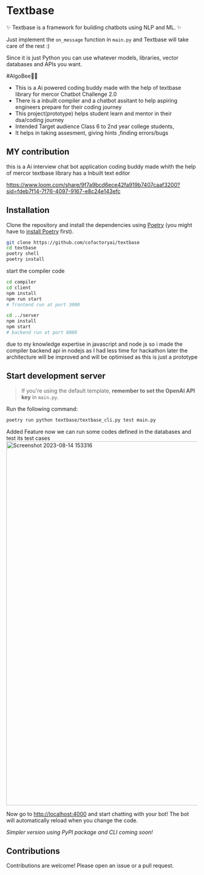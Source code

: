 # Textbase

✨ Textbase is a framework for building chatbots using NLP and ML. ✨

Just implement the `on_message` function in `main.py` and Textbase will take care of the rest :)

Since it is just Python you can use whatever models, libraries, vector databases and APIs you want.

#AlgoBee🐝🫠

- This is a Ai powered coding buddy made with the help of textbase library for mercor Chatbot Challenge 2.0 
- There is a inbuilt compiler and a chatbot assitant to help aspiring engineers prepare for their coding journey
- This project(prototype) helps student learn and mentor in their dsa/coding journey
- Intended Target audience Class 6 to 2nd year college students,
- It helps in taking assesment, giving hints ,finding errors/bugs 

## MY contribution

this is a Ai interview chat bot application coding buddy made whith the help of mercor textbase library has a Inbuilt text editor 

https://www.loom.com/share/9f7a9bcd6ece42fa919b7407caaf3200?sid=fdeb7f14-7f76-4097-9167-e8c24e143efc



## Installation

Clone the repository and install the dependencies using [Poetry](https://python-poetry.org/) (you might have to [install Poetry](https://python-poetry.org/docs/#installation) first).

```bash
git clone https://github.com/cofactoryai/textbase
cd textbase
poetry shell
poetry install
```

start the compiler code
```bash
cd compiler
cd client
npm install
npm run start
# frontend run at port 3000

cd ../server
npm install
npm start
# backend run at port 8080

```

due to my knowledge expertise in javascript and node js so i made the compiler backend api in nodejs as I had less time for hackathon later the architecture will be improved and will be optimised as this is just a prototype



## Start development server

> If you're using the default template, **remember to set the OpenAI API key** in `main.py`.

Run the following command:

```bash
poetry run python textbase/textbase_cli.py test main.py
```
Added Feature now we can run some codes defined in the databases and test its test cases
<img width="960" alt="Screenshot 2023-08-14 153316" src="https://github.com/ankitrout2903/textbase2.0/assets/88599131/32ce8d4f-8f84-4e26-b70b-168bab2be55a">


Now go to [http://localhost:4000](http://localhost:4000) and start chatting with your bot! The bot will automatically reload when you change the code.

_Simpler version using PyPI package and CLI coming soon!_

## Contributions

Contributions are welcome! Please open an issue or a pull request.
